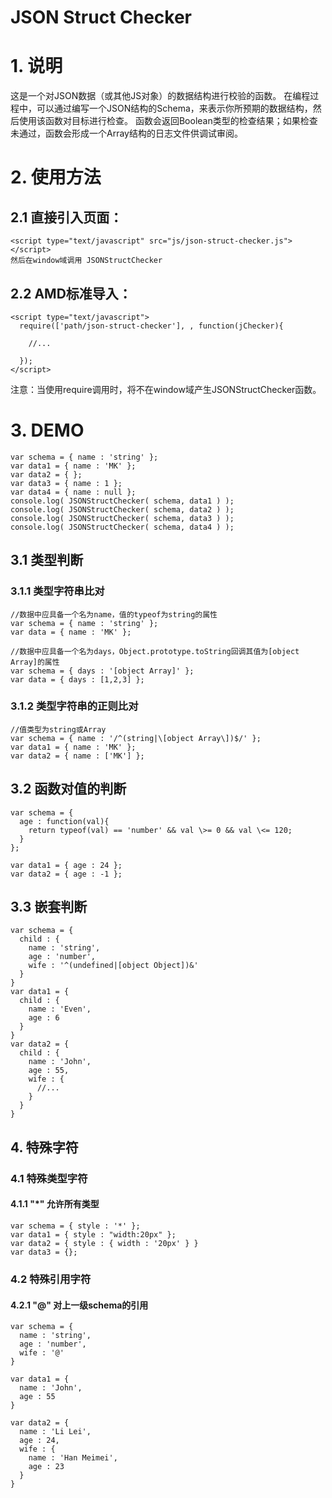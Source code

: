 JSON Struct Checker
================================
# 1. 说明
这是一个对JSON数据（或其他JS对象）的数据结构进行校验的函数。
在编程过程中，可以通过编写一个JSON结构的Schema，来表示你所预期的数据结构，然后使用该函数对目标进行检查。
函数会返回Boolean类型的检查结果；如果检查未通过，函数会形成一个Array结构的日志文件供调试审阅。

# 2. 使用方法
## 2.1 直接引入页面：
    <script type="text/javascript" src="js/json-struct-checker.js"></script>
    然后在window域调用 JSONStructChecker 
  
## 2.2 AMD标准导入：
    <script type="text/javascript">
      require(['path/json-struct-checker'], , function(jChecker){

        //...

      });
    </script>

注意：当使用require调用时，将不在window域产生JSONStructChecker函数。

# 3. DEMO
    var schema = { name : 'string' };
    var data1 = { name : 'MK' };
    var data2 = { };
    var data3 = { name : 1 };
    var data4 = { name : null };
    console.log( JSONStructChecker( schema, data1 ) );
    console.log( JSONStructChecker( schema, data2 ) );
    console.log( JSONStructChecker( schema, data3 ) );
    console.log( JSONStructChecker( schema, data4 ) );

## 3.1 类型判断
### 3.1.1 类型字符串比对
    //数据中应具备一个名为name，值的typeof为string的属性
    var schema = { name : 'string' };
    var data = { name : 'MK' };

    //数据中应具备一个名为days，Object.prototype.toString回调其值为[object Array]的属性
    var schema = { days : '[object Array]' };
    var data = { days : [1,2,3] };

### 3.1.2 类型字符串的正则比对
    //值类型为string或Array
    var schema = { name : '/^(string|\[object Array\])$/' };
    var data1 = { name : 'MK' };
    var data2 = { name : ['MK'] };

## 3.2 函数对值的判断
    var schema = {
      age : function(val){
        return typeof(val) == 'number' && val \>= 0 && val \<= 120;
      }
    };

    var data1 = { age : 24 };
    var data2 = { age : -1 };

## 3.3 嵌套判断
    var schema = {
      child : {
        name : 'string',
        age : 'number',
        wife : '^(undefined|[object Object])&'
      }
    }
    var data1 = {
      child : {
        name : 'Even',
        age : 6
      }
    }
    var data2 = {
      child : {
        name : 'John',
        age : 55,
        wife : {
          //...
        }
      }
    }

## 4. 特殊字符
### 4.1 特殊类型字符
#### 4.1.1 "*" 允许所有类型

    var schema = { style : '*' };
    var data1 = { style : "width:20px" };
    var data2 = { style : { width : '20px' } }
    var data3 = {};

### 4.2 特殊引用字符
#### 4.2.1 "@" 对上一级schema的引用

    var schema = {
      name : 'string',
      age : 'number',
      wife : '@'
    }

    var data1 = {
      name : 'John',
      age : 55
    }

    var data2 = {
      name : 'Li Lei',
      age : 24,
      wife : {
        name : 'Han Meimei',
        age : 23
      }
    }

